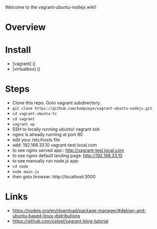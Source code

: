 Welcome to the vagrant-ubuntu-nodejs wiki!

# Overview

# Install
* [vagrant] ()
* [virtualbox] ()

# Steps
* Clone this repo. Goto vagrant subdirectory.
 * `git clone https://github.com/kompseye/vagrant-ubuntu-nodejs.git`
 * `cd vagrant-ubuntu-tc`
 * `cd vagrant`
 * `vagrant up`
* SSH to locally running ubuntu!
        vagrant ssh
        <password is vagrant>
* nginx is already running at port 80
 * edit your /etc/hosts file
 * add: 192.168.33.10   vagrant-test.local.com
* to see nginx served app:: http://vagrant-test.local.com
* to see nginx default landing page: http://192.168.33.10
* to see manually run node.js app: 
 * `cd node`
 * `node main.js`
 * then goto browser: http://localhost:3000

# Links
* https://nodejs.org/en/download/package-manager/#debian-and-ubuntu-based-linux-distributions
* https://github.com/osteel/vagrant-blog-tutorial

